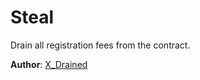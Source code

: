 # Steal

Drain all registration fees from the contract.

**Author**: [X_Drained](https://x.com/X_Drained)
